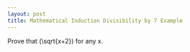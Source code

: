 ```yaml
---
layout: post
title: Mathematical Induction Divisibility by 7 Example
---
```


Prove that \(\sqrt{x+2}\) for any x.
